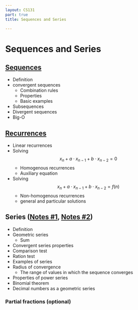 ```yaml
---
layout: CS131
part: true
title: Sequences and Series

---
```




# Sequences and Series

## [Sequences](https://warwick.ac.uk/fac/sci/dcs/teaching/material/cs131/part3/note15.pdf)

- Definition
- convergent sequences
  - Combination rules
  - Properties
  - Basic examples
- Subsequences
- Divergent sequences
- Big-O

## [Recurrences](https://warwick.ac.uk/fac/sci/dcs/teaching/material/cs131/part3/note16.pdf)

- Linear recurrences
- Solving $$x_n + a \cdot x_{n-1} + b \cdot x_{n-2} = 0$$
  - Homogenous recurrences
  - Auxiliary equation
- Solving $$x_n + a \cdot x_{n-1} + b \cdot x_{n-2} = f(n)$$
  - Non-homogenous recurrences
  - general and particular solutions

## Series  ([Notes #1](https://warwick.ac.uk/fac/sci/dcs/teaching/material/cs131/part3/note17_part1.pdf), [Notes #2](https://warwick.ac.uk/fac/sci/dcs/teaching/material/cs131/part3/note17_part2.pdf))

- Definition
- Geometric series
  - Sum
- Convergent series properties
- Comparison test
- Ration test
- Examples of series
- Radius of convergence
  - The range of values in which the sequence converges
- Properties of power series
- Binomial theorem
- Decimal numbers as a geometric series

### Partial fractions (optional)

